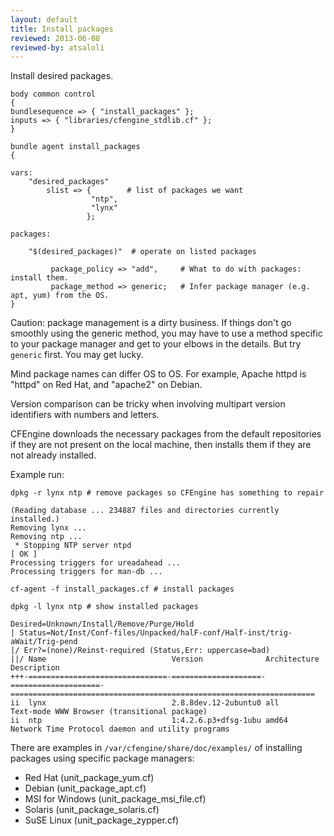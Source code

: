 ```yaml
---
layout: default
title: Install packages
reviewed: 2013-06-08
reviewed-by: atsaloli
---
```



Install desired packages.

```cf3
body common control
{
bundlesequence => { "install_packages" };
inputs => { "libraries/cfengine_stdlib.cf" };
}

bundle agent install_packages
{

vars:
    "desired_packages"
        slist => {        # list of packages we want
                  "ntp",
                  "lynx"
                 };

packages:

    "$(desired_packages)"  # operate on listed packages

         package_policy => "add",     # What to do with packages: install them.
         package_method => generic;   # Infer package manager (e.g. apt, yum) from the OS.
}
```

Caution: package management is a dirty business. If things don't go smoothly
using the generic method, you may have to use a method specific to your package
manager and get to your elbows in the details. But try `generic` first. You
may get lucky.

Mind package names can differ OS to OS.  For example, Apache httpd
is "httpd" on Red Hat, and "apache2" on Debian.

Version comparison can be tricky when involving multipart version
identifiers with numbers and letters.

CFEngine downloads the necessary packages from the default repositories if they are not present on the local machine, then installs them if they are not already installed.

Example run:

```command
dpkg -r lynx ntp # remove packages so CFEngine has something to repair
```

```output
(Reading database ... 234887 files and directories currently installed.)
Removing lynx ...
Removing ntp ...
 * Stopping NTP server ntpd                                                                                                                     [ OK ]
Processing triggers for ureadahead ...
Processing triggers for man-db ...
```

```command
cf-agent -f install_packages.cf # install packages
```

```command
dpkg -l lynx ntp # show installed packages
```

```output
Desired=Unknown/Install/Remove/Purge/Hold
| Status=Not/Inst/Conf-files/Unpacked/halF-conf/Half-inst/trig-aWait/Trig-pend
|/ Err?=(none)/Reinst-required (Status,Err: uppercase=bad)
||/ Name                            Version              Architecture         Description
+++-===============================-====================-====================-====================================================================
ii  lynx                            2.8.8dev.12-2ubuntu0 all                  Text-mode WWW Browser (transitional package)
ii  ntp                             1:4.2.6.p3+dfsg-1ubu amd64                Network Time Protocol daemon and utility programs
```

There are examples in `/var/cfengine/share/doc/examples/` of installing packages using specific package managers:
- Red Hat (unit_package_yum.cf)
- Debian (unit_package_apt.cf)
- MSI for Windows (unit_package_msi_file.cf)
- Solaris (unit_package_solaris.cf)
- SuSE Linux (unit_package_zypper.cf)

